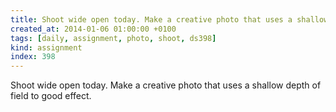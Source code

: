 ```yaml
---
title: Shoot wide open today. Make a creative photo that uses a shallow depth of field to good effect.
created_at: 2014-01-06 01:00:00 +0100
tags: [daily, assignment, photo, shoot, ds398]
kind: assignment
index: 398
---
```


Shoot wide open today. Make a creative photo that uses a shallow depth of field to good effect.
